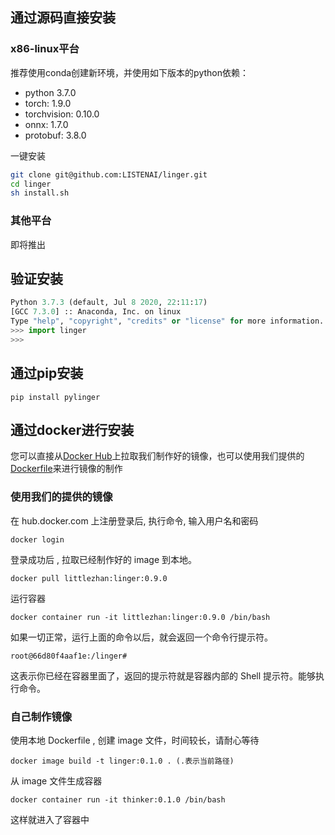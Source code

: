 ## 通过源码直接安装
### x86-linux平台

推荐使用conda创建新环境，并使用如下版本的python依赖：
- python 3.7.0
- torch: 1.9.0
- torchvision: 0.10.0
- onnx: 1.7.0
- protobuf: 3.8.0

一键安装
``` sh
git clone git@github.com:LISTENAI/linger.git
cd linger
sh install.sh
```

### 其他平台
即将推出

## 验证安装
``` python
Python 3.7.3 (default, Jul 8 2020, 22:11:17)
[GCC 7.3.0] :: Anaconda, Inc. on linux
Type "help", "copyright", "credits" or "license" for more information.
>>> import linger
>>> 
```

## 通过pip安装
``` shell
pip install pylinger
```

## 通过docker进行安装
您可以直接从[Docker Hub](https://hub.docker.com/)上拉取我们制作好的镜像，也可以使用我们提供的[Dockerfile](https://github.com/LISTENAI/linger/blob/main/Dockerfile)来进行镜像的制作
### 使用我们的提供的镜像
在 hub.docker.com 上注册登录后, 执行命令, 输入用户名和密码
```shell
docker login 
```

登录成功后 , 拉取已经制作好的 image 到本地。
```shell
docker pull littlezhan:linger:0.9.0
```

运行容器
```shell
docker container run -it littlezhan:linger:0.9.0 /bin/bash
```

如果一切正常，运行上面的命令以后，就会返回一个命令行提示符。
```shell
root@66d80f4aaf1e:/linger#
```

这表示你已经在容器里面了，返回的提示符就是容器内部的 Shell 提示符。能够执行命令。



### 自己制作镜像
使用本地 Dockerfile , 创建 image 文件，时间较长，请耐心等待
``` shell
docker image build -t linger:0.1.0 . (.表示当前路径)
```
从 image 文件生成容器
```shell
docker container run -it thinker:0.1.0 /bin/bash
```
这样就进入了容器中